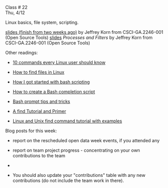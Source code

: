 
<div class="lecture2">
<div class="column_date">

Class # 22 <br>
Thu, 4/12

</div>

<div class="column_materials">
<p markdown="block">

Linux basics, file system, scripting.

[slides (finish from two weeks ago)](https://docs.google.com/presentation/d/16_IA7T0sWS7FwyHHuJmtCVy7Jnc7s18eTjkk4kylwoc/preview#slide=id.p14) by
Jeffrey Korn from CSCI-GA.2246-001 (Open Source Tools)
[slides](https://docs.google.com/presentation/d/1vxEwFMY1HZX8G9tLUoiM-ImTecbyGnyKdeddeyzLMxU/preview#slide=id.p7) _Processes and Filters_ by
Jeffrey Korn from CSCI-GA.2246-001 (Open Source Tools)

Other readings:

- [10 commands every Linux user should know](https://opensource.com/article/18/4/10-commands-new-linux-users?utm_medium=Email&utm_campaign=weekly&sc_cid=701f2000000ZyfmAAC)
- [How to find files in Linux](https://opensource.com/article/18/4/how-find-files-linux?utm_medium=Email&utm_campaign=weekly&sc_cid=701f2000000ZyfmAAC)

- [How I got started with bash scripting](https://opensource.com/article/17/5/how-i-learned-bash-scripting)
- [How to create a Bash completion script](https://opensource.com/article/18/3/creating-bash-completion-script)
- [Bash prompt tips and tricks](https://opensource.com/article/17/7/bash-prompt-tips-and-tricks)

- [A find Tutorial and Primer](https://danielmiessler.com/study/find/)
- [Linux and Unix find command tutorial with examples](https://shapeshed.com/unix-find/)



</p>
</div>

<div class="column_assign">
<p markdown="block">

Blog posts for this week:

- report on the rescheduled open data week events, if you attended any

- report on team project progress - concentrating on your own contributions to the team

-

- You should also update your "contributions" table with any new contributions
(do not include the team work in there).

</p>
</div>

</div>
